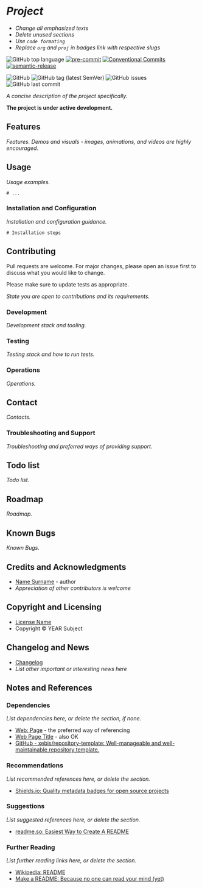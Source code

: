 # *Project*

- *Change all emphasized texts*
- *Delete unused sections*
- *Use `code formating`*
- *Replace `org` and `proj` in badges link with respective slugs*

![GitHub top language](https://img.shields.io/github/languages/top/org/proj)
[![pre-commit](https://img.shields.io/badge/pre--commit-enabled-brightgreen?logo=pre-commit&logoColor=white)](https://github.com/pre-commit/pre-commit)
[![Conventional Commits](https://img.shields.io/badge/Conventional%20Commits-1.0.0-yellow.svg)](https://conventionalcommits.org)
[![semantic-release](https://img.shields.io/badge/%20%20%F0%9F%93%A6%F0%9F%9A%80-semantic--release-e10079.svg)](https://github.com/semantic-release/semantic-release)

![GitHub](https://img.shields.io/github/license/org/proj)
![GitHub tag (latest SemVer)](https://img.shields.io/github/v/tag/org/proj)
![GitHub issues](https://img.shields.io/github/issues/org/proj)
![GitHub last commit](https://img.shields.io/github/last-commit/org/proj)

*A concise description of the project specifically.*

**The project is under active development.**

## Features

*Features. Demos and visuals - images, animations, and videos are highly encouraged.*

## Usage

*Usage examples.*

```shell
# ...
```

### Installation and Configuration

*Installation and configuration guidance.*

```shell
# Installation steps
```

## Contributing

Pull requests are welcome. For major changes, please open an issue first to discuss what you would like to change.

Please make sure to update tests as appropriate.

*State you are open to contributions and its requirements.*

### Development

*Development stack and tooling.*

### Testing

*Testing stack and how to run tests.*

### Operations

*Operations.*

## Contact

*Contacts.*

### Troubleshooting and Support

*Troubleshooting and preferred ways of providing support.*

## Todo list

*Todo list.*

## Roadmap

*Roadmap.*

## Known Bugs

*Known Bugs.*

## Credits and Acknowledgments

- [Name Surname](https://example.com/) - author
- *Appreciation of other contributors is welcome*

## Copyright and Licensing

- [License Name](MIT-LICENSE)
- Copyright © YEAR Subject

## Changelog and News

- [Changelog](../CHANGELOG.md)
- *List other important or interesting news here*

## Notes and References

### Dependencies

*List dependencies here, or delete the section, if none.*

- [Web: Page](https://example.com/) - the preferred way of referencing
- [Web Page Title](https://example.com/) - also OK
- [GitHub - xebis/repository-template: Well-manageable and well-maintainable repository template.](https://github.com/xebis/repository-template)

### Recommendations

*List recommended references here, or delete the section.*

- [Shields.io: Quality metadata badges for open source projects](https://shields.io/)

### Suggestions

*List suggested references here, or delete the section.*

- [readme.so: Easiest Way to Create A README](https://readme.so/)

### Further Reading

*List further reading links here, or delete the section.*

- [Wikipedia: README](https://en.wikipedia.org/wiki/README)
- [Make a README: Because no one can read your mind (yet)](https://www.makeareadme.com/)
